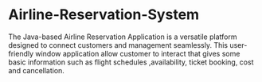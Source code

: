 # Airline-Reservation-System
The Java-based Airline Reservation Application is a versatile platform designed to connect customers and management seamlessly. This user-friendly window application allow customer to interact that gives some basic information such as  flight schedules ,availability, ticket booking, cost and cancellation.
